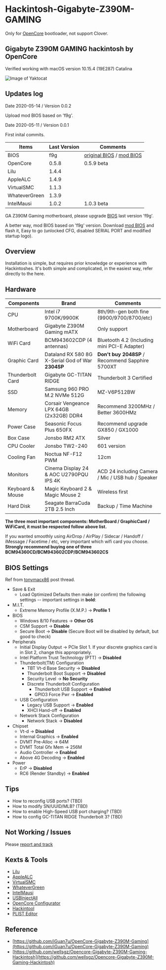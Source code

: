 # Hackintosh-Gigabyte-Z390M-GAMING
Only for [OpenCore](https://github.com/acidanthera/OpenCorePkg) bootloader, not support Clover.

## Gigabyte Z390M GAMING hackintosh by OpenCore

Verified working with macOS version 10.15.4 (19E287) Catalina

![Image of Yaktocat](https://octodex.github.com/images/yaktocat.png)

## Updates log

Date 2020-05-14 / Version 0.0.2

Upload mod BIOS based on 'f9g'.

Date 2020-05-11 / Version 0.0.1

First inital commits.


Items | Last Version | Comments
------------ | ------------- | -------------
BIOS | f9g | [original BIOS](https://github.com/BenjaminX/Hackintosh-Gigabyte-Z390M-GAMING/raw/master/BIOS/mb_bios_z390-m-gaming_f9g.zip) / [mod BIOS](https://github.com/BenjaminX/Hackintosh-Gigabyte-Z390M-GAMING/raw/master/BIOS/modBIOS_Z390M_Gaming.rom.zip)
OpenCore | 0.5.8 | 0.5.9 beta
Lilu | 1.4.4 | 
AppleALC | 1.4.9 |
VirtualSMC | 1.1.3 |
WhateverGreen | 1.3.9 |
IntelMausi | 1.0.2 | 1.0.3 beta

GA Z390M Gaming motherboard, please upgrade [BIOS](https://www.gigabyte.com/Motherboard/Z390-M-GAMING-rev-10/support#support-dl-bios) last version 'f9g'.

A better way, mod BIOS based on 'f9g' version. Download [mod BIOS](https://github.com/BenjaminX/Hackintosh-Gigabyte-Z390M-GAMING/tree/master/BIOS) and flash it, Easy to go (unlocked CFG, disabled SERIAL PORT and modified startup logo). 

## Overview
Installation is simple, but requires prior knowledge or experience with Hackintoshes. 
It's both simple and complicated, in the easiest way, refer directly to the here.


## Hardware
Components | Brand | Comments
------------ | ------------- | -------------
CPU | Intel i7 9700K/9900K | 8th/9th-gen both fine (9900/9700/8700/etc)
Motherboard | Gigabyte Z390M Gaming mATX | Only support
WiFi Card | BCM943602CDP (4 antennas) | Bluetooth 4.2 (Including mini PCI-E Adapter)
Graphic Card | Dataland RX 580 8G X-Serial God of War **2304SP** | **Don't buy 2048SP** / Recommend Sapphire 5700XT
Thunderbolt Card | Gigabyte GC-TITAN RIDGE | Thunderbolt 3 Certified
SSD | Samsung 960 PRO M.2 NVMe 512G | MZ-V6P512BW
Memory | Corsair Vengeance LPX 64GB (2x32GB) DDR4 | Recommend 3200MHz / Better 3600HMz
Power Case | Seasonic Focus Plus 650FX | Recommend upgrade GX850 / GX1000
Box Case | Jonsbo RM2 ATX | Silver
CPU Cooler | Jonsbo TW2-240 | 601 version
Cooling Fan | Noctua NF-F12 PWM | 12cm
Monitors | Cinema Display 24 & AOC U2790PQU IPS 4K | ACD 24 including Camera / Mic / USB hub / Speaker
Keyboard & Mouse | Magic Keyboard 2 & Magic Mouse 2 | Wireless first
Hard Disk | Seagate BarraCuda 2TB 2.5 Inch | Backup / Time Machine

**The three most important components: MotherBoard / GraphicCard / WiFiCard, it must be respected follow above list.**

If you wanted smoothly using AirDrop / AirPlay / Sidecar / Handoff / iMessage / Facetime / etc, very important which wifi card you choose. **Strongly recommend buying one of three BCM94360CD/BCM943602CDP/BCM943602CS**


## BIOS Settings
Ref from [tonymacx86](https://www.tonymacx86.com/threads/success-jbarnettes-build-gigabyte-z390-m-gaming-i9-9900k-sapphire-rx-vega-64-8gb-32gb-ram-macos-10-14-3-w-usb3-working.273381/) post thread.

* Save & Exit
    - Load Optimized Defaults then make (or confirm) the following settings -- important settings in **bold**:
* M.I.T.
    - Extreme Memory Profile (X.M.P.) → **Profile 1**
* BIOS
    - Windows 8/10 Features → **Other OS**
    - CSM Support → **Disable**
    - Secure Boot → **Disable** (Secure Boot will be disabled by default, but good to check)
* Peripherals
    - Initial Display Output → PCIe Slot 1. If your discrete graphics card is in Slot 2, change this appropriately.
    - Intel Platform Trust Technology (PTT) → **Disabled**
    - Thunderbolt(TM) Configuration
        - TBT Vt-d Base Security → **Disabled**
        - Thunderbolt Boot Support → **Disabled**
        - Security Level → **No Security**
        - Discrete Thunderbolt Configuration
        	- Thunderbolt USB Support → **Enabled**
        	- GPIO3 Force Pwr → **Enabled**
    - USB Configuration
        - Legacy USB Support → **Enabled**
        - XHCI Hand-off → **Enabled**
    - Network Stack Configuration
        - Network Stack → **Disabled**
* Chipset
    - Vt-d → **Disabled**
    - Internal Graphics → **Enabled**
    - DVMT Pre-Alloc → 64M
    - DVMT Total Gfx Mem → 256M
    - Audio Controller → **Enabled**
    - Above 4G Decoding → **Enabled**
* Power
    - ErP → **Disabled**
    - RC6 (Render Standby) → **Enabled**


## Tips
* How to reconfig USB ports? (TBD)
* How to modify SN/UUID/MLB? (TBD)
* How to enable High-Speed USB port charging? (TBD)
* How to config GC-TITAN RIDGE Thunderbolt 3? (TBD)


## Not Working / Issues
Please [report and track](https://github.com/BenjaminX/Hackintosh-Gigabyte-Z390M-GAMING/issues)


## Kexts & Tools
* [Lilu](https://github.com/acidanthera/Lilu)
* [AppleALC](https://github.com/acidanthera/AppleALC)
* [VirtualSMC](https://github.com/acidanthera/VirtualSMC)
* [WhateverGreen](https://github.com/acidanthera/WhateverGreen)
* [IntelMausi](https://github.com/acidanthera/IntelMausi)
* [USBInjectAll](https://bitbucket.org/RehabMan/os-x-usb-inject-all)
* [OpenCore Configurator](https://mackie100projects.altervista.org/opencore-configurator)
* [Hackintool](https://github.com/headkaze/Hackintool)
* [PLIST Editor](https://apps.apple.com/us/app/plist-editor/id1157491961?mt=12)


## Reference
* [https://github.com/iGuan7u/OpenCore-Gigabyte-Z390M-Gaming](https://github.com/iGuan7u/OpenCore-Gigabyte-Z390M-Gaming)
* [https://github.com/wellsgz/Opencore-Gigabyte-Z390M-Gaming-Hackintosh](https://github.com/wellsgz/Opencore-Gigabyte-Z390M-Gaming-Hackintosh)




